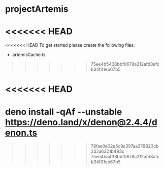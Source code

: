 # projectArtemis

<<<<<<< HEAD
=======
<<<<<<< HEAD
To get started please create the following files: 
- artemisCache.ts 
>>>>>>> 75ee4b5438bbf0678a212afd8afcb34f01eb67b5


<<<<<<< HEAD
=======
  

deno install -qAf --unstable https://deno.land/x/denon@2.4.4/denon.ts
=======
>>>>>>> 78fae0a02a5c9a397aa278823cb332a6221b493c
>>>>>>> 75ee4b5438bbf0678a212afd8afcb34f01eb67b5
